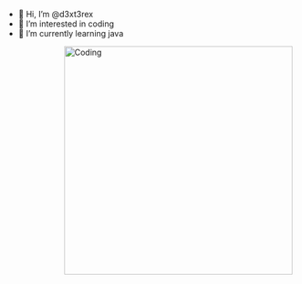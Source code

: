 - 👋 Hi, I’m @d3xt3rex
- 👀 I’m interested in coding
- 🌱 I’m currently learning java



<!---
d3xt3rex/d3xt3rex is a ✨ special ✨ repository because its `README.md` (this file) appears on your GitHub profile.
You can click the Preview link to take a look at your changes.
--->
<img align="right" alt="Coding" width="400" src="https://i.imgur.com/y49DfsD.png">
